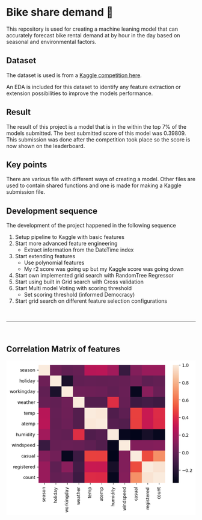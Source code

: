 # Bike share demand 🚴

This repository is used for creating a machine leaning model that can accurately forecast bike rental demand at by hour in the day based on seasonal and environmental factors.

## Dataset

The dataset is used is from a [Kaggle competition here](https://www.kaggle.com/competitions/bike-sharing-demand).

An EDA is included for this dataset to identify any feature extraction or extension possibilities to improve the models performance.

## Result

The result of this project is a model that is in the within the top 7% of the models submitted.
The best submitted score of this model was 0.39809.
This submission was done after the competition took place so the score is now shown on the leaderboard.

## Key points

There are various file with different ways of creating a model. Other files are used to contain shared functions and one is made for making a Kaggle submission file.

## Development sequence

The development of the project happened in the following sequence

1. Setup pipeline to Kaggle with basic features
2. Start more advanced feature engineering
    - Extract information from the DateTime index
3. Start extending features
    - Use polynomial features
    - My r2 score was going up but my Kaggle score was going down
4. Start own implemented grid search with RandomTree Regressor
5. Start using built in Grid search with Cross validation 
6. Start Multi model Voting with scoring threshold
    - Set scoring threshold (informed Democracy)
7. Start grid search on different feature selection configurations

<br>

---
<br>

## Correlation Matrix of features
![Correlation](docs/correlation.png)